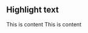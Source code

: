 ## Highlight text
<span class="highlight">This is content</span>
<span class="alert-info">This is content</span>
